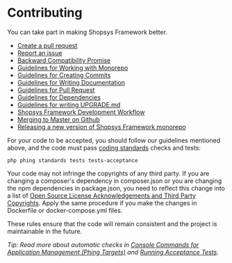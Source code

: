 # Contributing

You can take part in making Shopsys Framework better.

* [Create a pull request](https://github.com/shopsys/shopsys/compare)
* [Report an issue](https://github.com/shopsys/shopsys/issues/new)
* [Backward Compatibility Promise](/docs/contributing/backward-compatibility-promise.md)
* [Guidelines for Working with Monorepo](./docs/introduction/monorepo.md)
* [Guidelines for Creating Commits](./docs/contributing/guidelines-for-creating-commits.md)
* [Guidelines for Writing Documentation](./docs/contributing/guidelines-for-writing-documentation.md)
* [Guidelines for Pull Request](./docs/contributing/guidelines-for-pull-request.md)
* [Guidelines for Dependencies](./docs/contributing/guidelines-for-dependencies.md)
* [Guidelines for writing UPGRADE.md](./docs/contributing/guidelines-for-writing-upgrade.md)
* [Shopsys Framework Development Workflow](introduction/shopsys-framework-development-workflow.md)
* [Merging to Master on Github](./docs/contributing/merging-to-master-on-github.md)
* [Releasing a new version of Shopsys Framework monorepo](docs/contributing/releasing-a-new-version-of-shopsys-framework.md)

For your code to be accepted, you should follow our guidelines mentioned above,
and the code must pass [coding standards](./docs/contributing/coding-standards.md) checks and tests:
```
php phing standards tests tests-acceptance
```

Your code may not infringe the copyrights of any third party.
If you are changing a composer's dependency in composer.json or you are changing the npm dependencies in package.json, you need to reflect this change into a list of [Open Source License Acknowledgements and Third Party Copyrights](./open-source-license-acknowledgements-and-third-party-copyrights.md).
Apply the same procedure if you make the changes in Dockerfile or docker-compose.yml files.

These rules ensure that the code will remain consistent and the project is maintainable in the future.

*Tip: Read more about automatic checks in [Console Commands for Application Management (Phing Targets)](./docs/introduction/console-commands-for-application-management-phing-targets.md) and [Running Acceptance Tests](./docs/introduction/running-acceptance-tests.md).*
